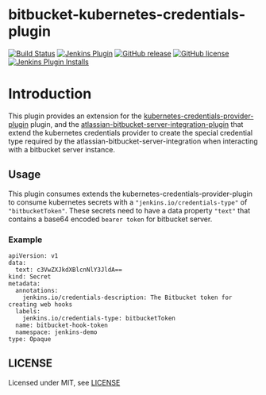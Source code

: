 # bitbucket-kubernetes-credentials-plugin

[![Build Status](https://ci.jenkins.io/job/Plugins/job/bitbucket-kubernetes-credentials-plugin/job/main/badge/icon)](https://ci.jenkins.io/job/Plugins/job/bitbucket-kubernetes-credentials-plugin/job/main/)
[![Jenkins Plugin](https://img.shields.io/jenkins/plugin/v/bitbucket-kubernetes-credentials.svg)](https://plugins.jenkins.io/bitbucket-kubernetes-credentials)
[![GitHub release](https://img.shields.io/github/release/jenkinsci/bitbucket-kubernetes-credentials-plugin.svg?label=changelog)](https://github.com/jenkinsci/bitbucket-kubernetes-credentials-plugin/releases/latest)
[![GitHub license](https://img.shields.io/github/license/jenkinsci/bitbucket-kubernetes-credentials-plugin)](https://github.com/jenkinsci/bitbucket-kubernetes-credentials-plugin/blob/main/LICENSE.md)
[![Jenkins Plugin Installs](https://img.shields.io/jenkins/plugin/i/bitbucket-kubernetes-credentials.svg?color=blue)](https://plugins.jenkins.io/bitbucket-kubernetes-credentials)


# Introduction

This plugin provides an extension for the [kubernetes-credentials-provider-plugin](https://github.com/jenkinsci/kubernetes-credentials-provider-plugin)
plugin, and the [atlassian-bitbucket-server-integration-plugin](https://github.com/jenkinsci/atlassian-bitbucket-server-integration-plugin) that extend the kubernetes credentials provider to create the special credential type required by the atlassian-bitbucket-server-integration when interacting with a bitbucket server instance.

## Usage

This plugin consumes extends the kubernetes-credentials-provider-plugin to consume kubernetes secrets with a `"jenkins.io/credentials-type"` of `"bitbucketToken"`. These secrets need to have a data property `"text"` that contains a base64 encoded `bearer token` for bitbucket server.

### Example

```
apiVersion: v1
data:
  text: c3VwZXJkdXBlcnNlY3JldA==
kind: Secret
metadata:
  annotations:
    jenkins.io/credentials-description: The Bitbucket token for creating web hooks
  labels:
    jenkins.io/credentials-type: bitbucketToken
  name: bitbucket-hook-token
  namespace: jenkins-demo
type: Opaque
```
## LICENSE

Licensed under MIT, see [LICENSE](LICENSE)
